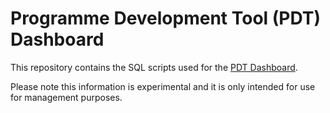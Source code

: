 # Programme Development Tool (PDT) Dashboard
This repository contains the SQL scripts used for the [PDT Dashboard](https://future.nhs.uk/NHSTalkingTherapies/view?objectID=40638544).

Please note this information is experimental and it is only intended for use for management purposes.
